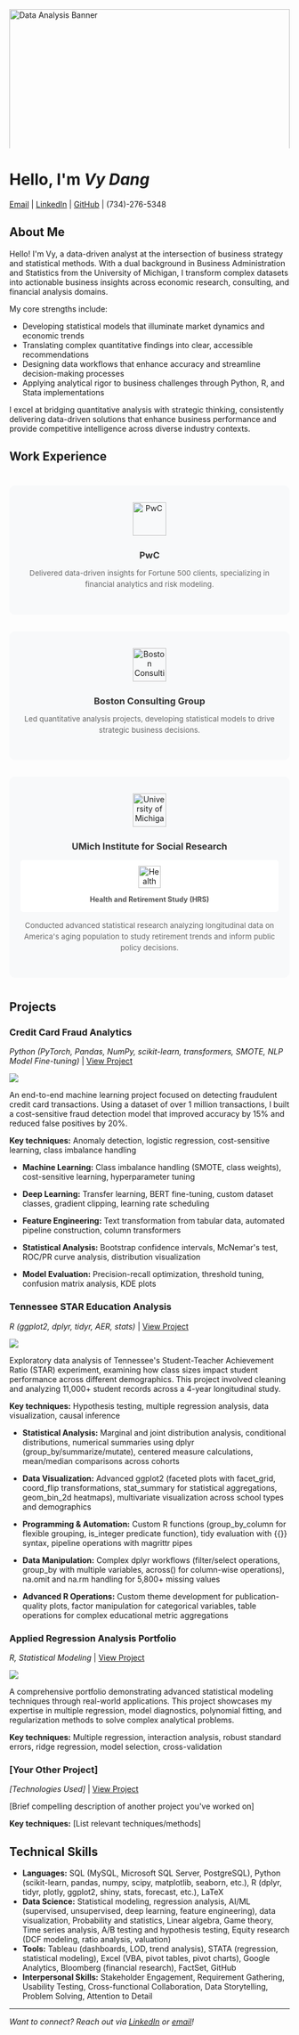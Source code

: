 <div class="banner">
  <img src="/images/analytics_banner.jpg" alt="Data Analysis Banner">
</div>

<style>
  .banner {
    width: 100%;
    margin-bottom: 20px;
    overflow: hidden;
    max-height: 250px;
  }
  .banner img {
    width: 100%;
    object-fit: cover;
  }
</style>

# Hello, I'm ***Vy Dang***

[Email](mailto:vykdang@gmail.com) | [LinkedIn](https://www.linkedin.com/in/khanh-vy-dang/) | [GitHub](https://github.com/vydang02) | (734)-276-5348

## About Me

Hello! I'm Vy, a data-driven analyst at the intersection of business strategy and statistical methods. With a dual background in Business Administration and Statistics from the University of Michigan, I transform complex datasets into actionable business insights across economic research, consulting, and financial analysis domains.

My core strengths include:

* Developing statistical models that illuminate market dynamics and economic trends
* Translating complex quantitative findings into clear, accessible recommendations
* Designing data workflows that enhance accuracy and streamline decision-making processes
* Applying analytical rigor to business challenges through Python, R, and Stata implementations

I excel at bridging quantitative analysis with strategic thinking, consistently delivering data-driven solutions that enhance business performance and provide competitive intelligence across diverse industry contexts.

## Work Experience

<div class="experience-section">
  <div class="company-card">
    <a href="https://www.pwc.com/" target="_blank" class="company-link">
      <img src="/images/pwc_logo.png" alt="PwC" class="company-logo">
      <h3>PwC</h3>
    </a>
    <p>Delivered data-driven insights for Fortune 500 clients, specializing in financial analytics and risk modeling.</p>
  </div>
  
  <div class="company-card">
    <a href="https://www.bcg.com/" target="_blank" class="company-link">
      <img src="/images/BCG-Logo.png" alt="Boston Consulting Group" class="company-logo">
      <h3>Boston Consulting Group</h3>
    </a>
    <p>Led quantitative analysis projects, developing statistical models to drive strategic business decisions.</p>
  </div>
  
  <div class="company-card isr-card">
    <a href="https://isr.umich.edu/" target="_blank" class="company-link">
      <img src="/images/ISR_logo.png" alt="University of Michigan Institute for Social Research" class="company-logo">
      <h3>UMich Institute for Social Research</h3>
    </a>
    <div class="sub-organization">
      <a href="https://hrs.isr.umich.edu/" target="_blank" class="company-link">
        <img src="/images/hrs_logo.jpeg" alt="Health and Retirement Study" class="sub-logo">
        <h4>Health and Retirement Study (HRS)</h4>
      </a>
    </div>
    <p>Conducted advanced statistical research analyzing longitudinal data on America's aging population to study retirement trends and inform public policy decisions.</p>
  </div>
</div>

<style>
  .experience-section {
    display: grid;
    grid-template-columns: repeat(auto-fit, minmax(300px, 1fr));
    gap: 30px;
    margin: 40px 0;
  }
  
  .company-card {
    text-align: center;
    padding: 30px 20px;
    border-radius: 10px;
    background: #f8f9fa;
    transition: transform 0.3s ease, box-shadow 0.3s ease;
  }
  
  .company-card:hover {
    transform: translateY(-5px);
    box-shadow: 0 5px 15px rgba(0,0,0,0.1);
  }
  
  .company-link {
    text-decoration: none;
    color: inherit;
    display: block;
  }
  
  .company-link:hover {
    text-decoration: none;
  }
  
  .company-logo {
    height: 60px;
    width: auto;
    margin-bottom: 15px;
    transition: transform 0.3s ease;
  }
  
  .company-link:hover .company-logo {
    transform: scale(1.05);
  }
  
  .company-card h3 {
    margin: 10px 0;
    color: #333;
    transition: color 0.3s ease;
  }
  
  .company-link:hover h3 {
    color: #0066cc;
  }
  
  .company-card p {
    color: #666;
    font-size: 0.95em;
    line-height: 1.5;
  }
  
  .sub-organization {
    margin: 15px 0;
    padding: 10px;
    background: #fff;
    border-radius: 5px;
    display: flex;
    flex-direction: column;
    align-items: center;
  }
  
  .sub-logo {
    height: 40px;
    width: auto;
    margin-bottom: 8px;
    transition: transform 0.3s ease;
  }
  
  .company-link:hover .sub-logo {
    transform: scale(1.05);
  }
  
  .sub-organization h4 {
    margin: 5px 0;
    color: #555;
    font-size: 0.9em;
    transition: color 0.3s ease;
  }
  
  .company-link:hover h4 {
    color: #0066cc;
  }
  
  @media (max-width: 768px) {
    .experience-section {
      grid-template-columns: 1fr;
    }
  }
</style>

## Projects

### Credit Card Fraud Analytics
*Python (PyTorch, Pandas, NumPy, scikit-learn, transformers, SMOTE, NLP Model Fine-tuning)* | [View Project](https://github.com/vydang02/STATS-507-Credit-Card-Fraud-Detection-NLP-Model)

![](/images/credit_card_fraud.jpg)


An end-to-end machine learning project focused on detecting fraudulent credit card transactions. Using a dataset of over 1 million transactions, I built a cost-sensitive fraud detection model that improved accuracy by 15% and reduced false positives by 20%.

**Key techniques:** Anomaly detection, logistic regression, cost-sensitive learning, class imbalance handling

- **Machine Learning:** Class imbalance handling (SMOTE, class weights), cost-sensitive learning, hyperparameter tuning
  
- **Deep Learning:** Transfer learning, BERT fine-tuning, custom dataset classes, gradient clipping, learning rate scheduling

- **Feature Engineering:** Text transformation from tabular data, automated pipeline construction, column transformers
  
- **Statistical Analysis:** Bootstrap confidence intervals, McNemar's test, ROC/PR curve analysis, distribution visualization
  
- **Model Evaluation:** Precision-recall optimization, threshold tuning, confusion matrix analysis, KDE plots

### Tennessee STAR Education Analysis
*R (ggplot2, dplyr, tidyr, AER, stats)* | [View Project](https://github.com/vydang02/Tennessee-STAR-EDA-Project)

![](/images/class-project.jpg)

Exploratory data analysis of Tennessee's Student-Teacher Achievement Ratio (STAR) experiment, examining how class sizes impact student performance across different demographics. This project involved cleaning and analyzing 11,000+ student records across a 4-year longitudinal study.

**Key techniques:** Hypothesis testing, multiple regression analysis, data visualization, causal inference

- **Statistical Analysis:** Marginal and joint distribution analysis, conditional distributions, numerical summaries using dplyr (group_by/summarize/mutate), centered measure calculations, mean/median comparisons across cohorts
  
- **Data Visualization:** Advanced ggplot2 (faceted plots with facet_grid, coord_flip transformations, stat_summary for statistical aggregations, geom_bin_2d heatmaps), multivariate visualization across school types and demographics
  
- **Programming & Automation:** Custom R functions (group_by_column for flexible grouping, is_integer predicate function), tidy evaluation with {{}} syntax, pipeline operations with magrittr pipes
  
- **Data Manipulation:** Complex dplyr workflows (filter/select operations, group_by with multiple variables, across() for column-wise operations), na.omit and na.rm handling for 5,800+ missing values
  
- **Advanced R Operations:** Custom theme development for publication-quality plots, factor manipulation for categorical variables, table operations for complex educational metric aggregations

### Applied Regression Analysis Portfolio
*R, Statistical Modeling* | [View Project](https://github.com/vydang02/STATS-413)

![](/images/linear_regression.jpg)

A comprehensive portfolio demonstrating advanced statistical modeling techniques through real-world applications. This project showcases my expertise in multiple regression, model diagnostics, polynomial fitting, and regularization methods to solve complex analytical problems.

**Key techniques:** Multiple regression, interaction analysis, robust standard errors, ridge regression, model selection, cross-validation

### [Your Other Project]
*[Technologies Used]* | [View Project](#)

[Brief compelling description of another project you've worked on]

**Key techniques:** [List relevant techniques/methods]

## Technical Skills

- **Languages:** SQL (MySQL, Microsoft SQL Server, PostgreSQL), Python (scikit-learn, pandas, numpy, scipy, matplotlib, seaborn, etc.), R (dplyr, tidyr, plotly, ggplot2, shiny, stats, forecast, etc.), LaTeX
- **Data Science:** Statistical modeling, regression analysis, AI/ML (supervised, unsupervised, deep learning, feature engineering), data visualization, Probability and statistics, Linear algebra, Game theory, Time series analysis, A/B testing and hypothesis testing, Equity research (DCF modeling, ratio analysis, valuation)
- **Tools:** Tableau (dashboards, LOD, trend analysis), STATA (regression, statistical modeling), Excel (VBA, pivot tables, pivot charts), Google Analytics, Bloomberg (financial research), FactSet, GitHub
- **Interpersonal Skills:** Stakeholder Engagement, Requirement Gathering, Usability Testing, Cross-functional Collaboration, Data Storytelling, Problem Solving, Attention to Detail

---

*Want to connect? Reach out via [LinkedIn](https://www.linkedin.com/in/khanh-vy-dang/) or [email](mailto:vykdang@gmail.com)!*
